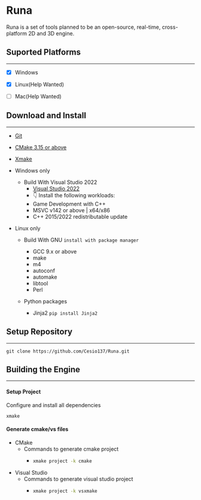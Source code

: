 # Runa

Runa is a set of tools planned to be an open-source, real-time, cross-platform 2D and 3D engine.

## Suported Platforms

---

- [x] Windows

- [x] Linux(Help Wanted)

- [ ] Mac(Help Wanted)

## Download and Install

---

- [Git](https://git-scm.com)

- [CMake 3.15 or above](https://cmake.org/download/)

- [Xmake](https://vcpkg.io/en/)

- Windows only
  - Build With Visual Studio 2022
    - [Visual Studio 2022](https://visualstudio.microsoft.com/downloads/)
    - 👇 Install the following workloads:
    - Game Development with C++
    - MSVC v142 or above | x64/x86
    - C++ 2015/2022 redistributable update

- Linux only
  - Build With GNU ```install with package manager```
    - GCC 9.x or above
    - make 
    - m4 
    - autoconf 
    - automake 
    - libtool
    - Perl
  
  - Python packages
    - Jinja2 ``` pip install Jinja2 ```
  
## Setup Repository

---

```shell
git clone https://github.com/Cesio137/Runa.git
```

## Building the Engine

---

#### Setup Project
Configure and install all dependencies
```shell
xmake
```

#### Generate cmake/vs files

* CMake
  * Commands to generate cmake project
    * ```bash
      xmake project -k cmake
      ``` 
* Visual Studio
  * Commands to generate visual studio project
    * ```bash
      xmake project -k vsxmake
      ```